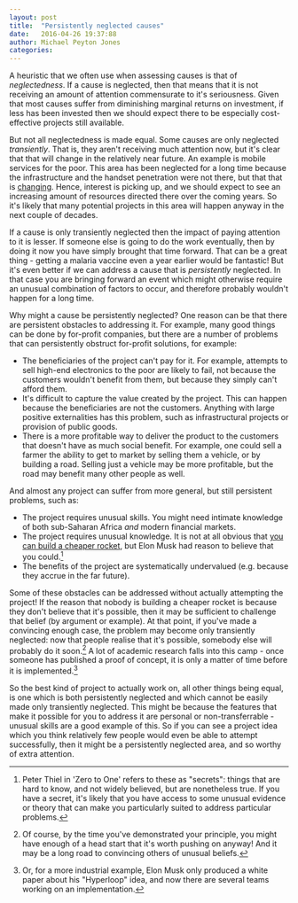 ```yaml
---
layout: post
title:  "Persistently neglected causes"
date:   2016-04-26 19:37:88
author: Michael Peyton Jones
categories:
---
```


A heuristic that we often use when assessing causes is that of *neglectedness*.
If a cause is neglected, then that means that it is not receiving an amount of
attention commensurate to it's seriousness. Given that most causes suffer from
diminishing marginal returns on investment, if less has been invested then we
should expect there to be especially cost-effective projects still available.

But not all neglectedness is made equal. Some causes are only neglected
*transiently*. That is, they aren't receiving
much attention now, but it's clear that that will change in the relatively near
future. An example is mobile services for the poor. This area has been
neglected for a long time because the infrastructure and the handset penetration
were not there, but that that is [changing]( http://guardian.ng/technology/africas-mobile-phone-penetration-now-67/).
Hence, interest is picking up, and
we should expect to see an increasing amount of resources directed there over
the coming years. So it's likely that many potential projects in this
area will happen anyway in the next couple of decades.

If a cause is only transiently neglected then the impact of paying attention to
it is lesser. If someone else is going to do the work eventually,
then by doing it now you have simply brought that time forward.
That can be a great thing - getting a malaria vaccine even a year earlier would
be fantastic! But it's even better if we can address a cause that is
*persistently* neglected. In that case you are bringing forward an event which
might otherwise require an unusual combination of factors to occur, and
therefore probably wouldn't happen for a long time.

Why might a cause be persistently neglected? One reason can be that there are persistent
obstacles to addressing it. For example, many good things can be done by for-profit companies,
but there are a number of problems that can persistently obstruct for-profit
solutions, for example:

- The beneficiaries of the project can't pay for it. For example, attempts to
  sell high-end electronics to the poor are likely to fail, not because
  the customers wouldn't benefit from them, but because they simply can't afford them.
- It's difficult to capture the value created by the project. This can happen
  because the beneficiaries are not the customers. Anything with large positive externalities has this
  problem, such as infrastructural projects or provision of public goods.
- There is a more profitable way to deliver the product to the customers that
  doesn't have as much social benefit. For example, one could sell a farmer the
  ability to get to market by selling them a vehicle, or by building
  a road. Selling just a vehicle may be more profitable, but the road may
  benefit many other people as well.

And almost any project can suffer from more general, but still persistent
problems, such as:

- The project requires unusual skills. You might need intimate knowledge of both
  sub-Saharan Africa *and* modern financial markets.
- The project requires unusual knowledge. It is not at all obvious that
  [you can build a cheaper rocket](www.spacex.com/about/capabilities), but Elon
  Musk had reason to believe that you could.[^secrets]
- The benefits of the project are systematically undervalued (e.g. because they
  accrue in the far future).

[^secrets]: Peter Thiel in 'Zero to One' refers to these as "secrets": things
    that are hard to know, and not widely believed, but are nonetheless true.
    If you have a secret, it's likely that you have access to some unusual
    evidence or theory that can make you particularly suited to address
    particular problems.

Some of these obstacles can be addressed without actually attempting the
project! If the reason that nobody is building a cheaper rocket is because they
don't believe that it's possible, then it may be sufficient to challenge that
belief (by argument or example). At that point, if you've made a convincing
enough case, the problem may become only transiently neglected: now that people
realise that it's possible, somebody else will probably do it soon.[^investment]
A lot of academic research falls into this camp - once someone has published a
proof of concept, it is only a matter of time before it is implemented.[^hyperloop]

[^investment]: Of course, by the time you've demonstrated your principle, you
    might have enough of a head start that it's worth pushing on anyway! And it
    may be a long road to convincing others of unusual beliefs.

[^hyperloop]: Or, for a more industrial example, Elon Musk only produced a
    white paper about his "Hyperloop" idea, and now there are several teams
    working on an implementation.

So the best kind of project to actually work on, all other things being equal, is one which is both
persistently neglected and which cannot be easily made only transiently
neglected. This might be because the features that make it possible for you to
address it are personal or non-transferrable - unusual skills are a
good example of this. So if you can see a project idea which you think
relatively few people would even be able to attempt successfully, then it might
be a persistently neglected area, and so worthy of extra attention.
